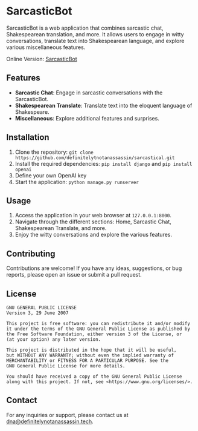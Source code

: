 # SarcasticBot

SarcasticBot is a web application that combines sarcastic chat, Shakespearean translation, and more. It allows users to engage in witty conversations, translate text into Shakespearean language, and explore various miscellaneous features.

Online Version: [SarcasticBot](https://sarcastical.pythonanywhere.com/)

## Features

- **Sarcastic Chat**: Engage in sarcastic conversations with the SarcasticBot.
- **Shakespearean Translate**: Translate text into the eloquent language of Shakespeare.
- **Miscellaneous**: Explore additional features and surprises.

## Installation

1. Clone the repository: `git clone https://github.com/definitelytnotanassassin/sarcastical.git`
2. Install the required dependencies: `pip install django` and `pip install openai`
3. Define your own OpenAI key
4. Start the application: `python manage.py runserver`

## Usage

1. Access the application in your web browser at `127.0.0.1:8000`.
2. Navigate through the different sections: Home, Sarcastic Chat, Shakespearean Translate, and more.
3. Enjoy the witty conversations and explore the various features.

## Contributing

Contributions are welcome! If you have any ideas, suggestions, or bug reports, please open an issue or submit a pull request.

## License
```
GNU GENERAL PUBLIC LICENSE
Version 3, 29 June 2007

This project is free software: you can redistribute it and/or modify
it under the terms of the GNU General Public License as published by
the Free Software Foundation, either version 3 of the License, or
(at your option) any later version.

This project is distributed in the hope that it will be useful,
but WITHOUT ANY WARRANTY; without even the implied warranty of
MERCHANTABILITY or FITNESS FOR A PARTICULAR PURPOSE. See the
GNU General Public License for more details.

You should have received a copy of the GNU General Public License
along with this project. If not, see <https://www.gnu.org/licenses/>.
```
 
## Contact

For any inquiries or support, please contact us at [dna@definitelynotanassassin.tech](mailto:dna@definitelynotanassassin.tech).
